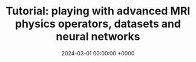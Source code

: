 ---
layout: redirected
redirect_to:  https://deepinv.github.io/deepinv/auto_examples/basics/demo_tour_mri.html
type: research
title: "Tutorial: playing with advanced MRI physics operators, datasets and neural networks"
date: 2024-03-01 00:00:00 +0000
description: "Multicoil, dynamic, or 3D MRI inverse problems, raw fastMRI data and unrolled networks using the DeepInverse library"
img: deepinv-mri.png
tags: [tutorial, research, machine-learning, medical-imaging]
---